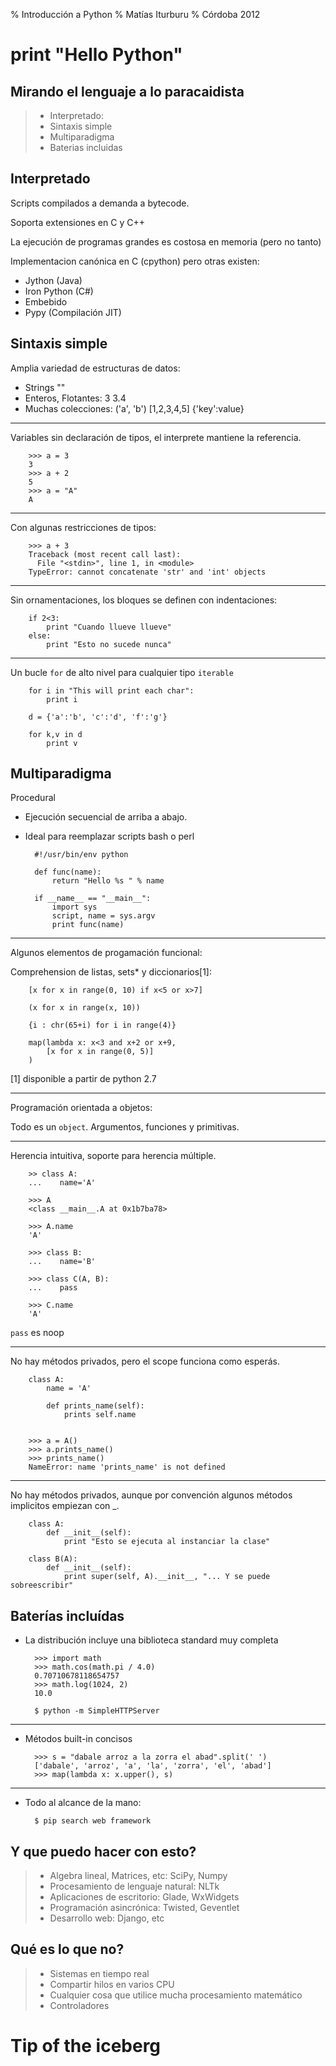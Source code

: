 % Introducción a Python
% Matías Iturburu
% Córdoba 2012

# print "Hello Python"

## Mirando el lenguaje a lo paracaidista

>- Interpretado:
>- Sintaxis simple
>- Multiparadigma
>- Baterias incluidas

## Interpretado

Scripts compilados a demanda a bytecode. 

Soporta extensiones en C y C++

La ejecución de programas grandes es costosa en memoria (pero no tanto)

Implementacion canónica en C (cpython) pero otras existen:

- Jython (Java)
- Iron Python (C#)
- Embebido
- Pypy (Compilación JIT)

## Sintaxis simple

Amplia variedad de estructuras de datos:

- Strings
        ""
- Enteros, Flotantes:
        3
        3.4
- Muchas colecciones:
        ('a', 'b')
        [1,2,3,4,5]
        {'key':value}
        
--------------

Variables sin declaración de tipos, el interprete mantiene la referencia.

        >>> a = 3
        3
        >>> a + 2
        5
        >>> a = "A"
        A

--------------

Con algunas restricciones de tipos:

        >>> a + 3
        Traceback (most recent call last):
          File "<stdin>", line 1, in <module>
        TypeError: cannot concatenate 'str' and 'int' objects

--------------

Sin ornamentaciones, los bloques se definen con indentaciones:

        if 2<3:
            print "Cuando llueve llueve"
        else:
            print "Esto no sucede nunca"


--------------

Un bucle `for` de alto nivel para cualquier tipo `iterable`

        for i in "This will print each char":
            print i
            
        d = {'a':'b', 'c':'d', 'f':'g'}
        
        for k,v in d
            print v
            

## Multiparadigma

Procedural

- Ejecución secuencial de arriba a abajo.
- Ideal para reemplazar scripts bash o perl

        #!/usr/bin/env python

        def func(name):
            return "Hello %s " % name
            
        if __name__ == "__main__":
            import sys
            script, name = sys.argv
            print func(name)            

--------------

Algunos elementos de progamación funcional:

Comprehension de listas, sets* y diccionarios[1]:

        [x for x in range(0, 10) if x<5 or x>7]
        
        (x for x in range(x, 10))
        
        {i : chr(65+i) for i in range(4)}        

        map(lambda x: x<3 and x+2 or x+9, 
            [x for x in range(0, 5)]
        )

[1] disponible a partir de python 2.7

--------------
        
Programación orientada a objetos:

Todo es un `object`. Argumentos, funciones y primitivas.

--------------

Herencia intuitiva, soporte para herencia múltiple.

        >> class A: 
        ...    name='A'

        >>> A
        <class __main__.A at 0x1b7ba78>

        >>> A.name
        'A'

        >>> class B:
        ...    name='B'

        >>> class C(A, B): 
        ...    pass

        >>> C.name
        'A'

`pass` es noop

--------------

No hay métodos privados, pero el scope funciona como esperás.

        class A:
            name = 'A'
            
            def prints_name(self):
                prints self.name
                
                
        >>> a = A()
        >>> a.prints_name()
        >>> prints_name()
        NameError: name 'prints_name' is not defined
        
--------------

No hay métodos privados, aunque por convención algunos métodos implicitos
empiezan con _.

        class A:
            def __init__(self):
                print "Esto se ejecuta al instanciar la clase"
        
        class B(A):
            def __init__(self):
                print super(self, A).__init__, "... Y se puede sobreescribir"

## Baterías incluídas

- La distribución incluye una biblioteca standard muy completa

        >>> import math
        >>> math.cos(math.pi / 4.0)
        0.70710678118654757
        >>> math.log(1024, 2)
        10.0

        $ python -m SimpleHTTPServer
        
--------------

- Métodos built-in concisos

        >>> s = "dabale arroz a la zorra el abad".split(' ')
        ['dabale', 'arroz', 'a', 'la', 'zorra', 'el', 'abad']
        >>> map(lambda x: x.upper(), s)
        
        
--------------

- Todo al alcance de la mano:

        $ pip search web framework
        
## Y que puedo hacer con esto?

>- Algebra lineal, Matrices, etc: SciPy, Numpy
>- Procesamiento de lenguaje natural: NLTk
>- Aplicaciones de escritorio: Glade, WxWidgets
>- Programación asincrónica: Twisted, Geventlet
>- Desarrollo web: Django, etc

## Qué es lo que no?

>- Sistemas en tiempo real
>- Compartir hilos en varios CPU
>- Cualquier cosa que utilice mucha procesamiento matemático
>- Controladores

# Tip of the iceberg

